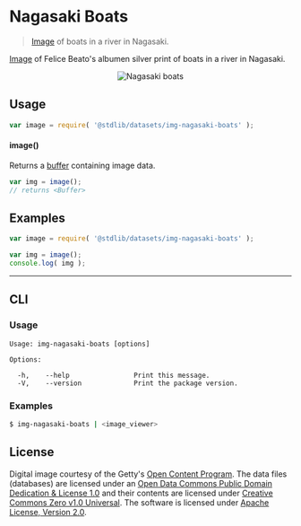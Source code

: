 # Nagasaki Boats

> [Image][@beato:1865a] of boats in a river in Nagasaki.

<section class="intro">

[Image][@beato:1865a] of Felice Beato's albumen silver print of boats in a river in Nagasaki.

<!-- <image align="center" src="./data/image.jpg" alt="Nagasaki boats"> -->

<div class="image" align="center">
    <img src="https://cdn.rawgit.com/stdlib-js/stdlib/e84f848385973aa0b6546451f571d25b6928be9b/lib/node_modules/@stdlib/datasets/img-nagasaki-boats/data/image.jpg" alt="Nagasaki boats">
    <br>
</div>

<!-- </image> -->

</section>

<!-- /.intro -->

<section class="usage">

## Usage

```javascript
var image = require( '@stdlib/datasets/img-nagasaki-boats' );
```

#### image()

Returns a [buffer][node-buffer] containing image data.

```javascript
var img = image();
// returns <Buffer>
```

</section>

<!-- /.usage -->

<section class="examples">

<!-- TODO: more creative example. -->

## Examples

```javascript
var image = require( '@stdlib/datasets/img-nagasaki-boats' );

var img = image();
console.log( img );
```

</section>

<!-- /.examples -->

* * *

<section class="cli">

## CLI

<section class="usage">

### Usage

```text
Usage: img-nagasaki-boats [options]

Options:

  -h,    --help                Print this message.
  -V,    --version             Print the package version.
```

</section>

<!-- /.usage -->

<section class="examples">

### Examples

```bash
$ img-nagasaki-boats | <image_viewer>
```

</section>

<!-- /.examples -->

</section>

<!-- /.cli -->

<!-- <license> -->

## License

Digital image courtesy of the Getty's [Open Content Program][getty-open-content]. The data files (databases) are licensed under an [Open Data Commons Public Domain Dedication & License 1.0][pddl-1.0] and their contents are licensed under [Creative Commons Zero v1.0 Universal][cc0]. The software is licensed under [Apache License, Version 2.0][apache-license].

<!-- </license> -->

<section class="links">

[getty-open-content]: http://www.getty.edu/about/opencontent.html

[pddl-1.0]: http://opendatacommons.org/licenses/pddl/1.0/

[cc0]: https://creativecommons.org/publicdomain/zero/1.0

[apache-license]: https://www.apache.org/licenses/LICENSE-2.0

[@beato:1865a]: http://www.getty.edu/art/collection/objects/241797/felice-beato-boats-in-river-nagasaki-british-about-1865/

[node-buffer]: https://nodejs.org/api/buffer.html

</section>

<!-- /.links -->
